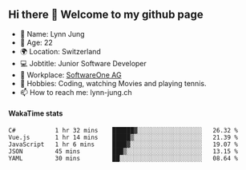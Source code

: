 ## Hi there 👋 Welcome to my github page

- 🧑 Name: Lynn Jung
- 🔞 Age: 22
- 🌍 Location: Switzerland
- 💻 Jobtitle: Junior Software Developer
- 🏢 Workplace: [SoftwareOne AG](https://www.softwareone.com/)
- 🎾 Hobbies: Coding, watching Movies and playing tennis.
- 📫 How to reach me: lynn-jung.ch

#### WakaTime stats
<!--START_SECTION:waka-->
```text
C#           1 hr 32 mins    ██████▓░░░░░░░░░░░░░░░░░░   26.32 % 
Vue.js       1 hr 14 mins    █████▒░░░░░░░░░░░░░░░░░░░   21.39 % 
JavaScript   1 hr 6 mins     ████▓░░░░░░░░░░░░░░░░░░░░   19.07 % 
JSON         45 mins         ███▒░░░░░░░░░░░░░░░░░░░░░   13.15 % 
YAML         30 mins         ██░░░░░░░░░░░░░░░░░░░░░░░   08.64 % 
```
<!--END_SECTION:waka-->

